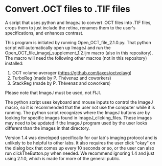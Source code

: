 # Convert .OCT files to .TIF files
 A script that uses python and ImageJ to convert .OCT files into .TIF files, crops them to just include the retina, renames them to the user's specifications, and enhances contrast.

This program is initiated by running Open_OCT_file_2.1.0.py. That python script will automatically open up ImageJ and run the Open_OCT_file_imagej_supplement_1.2.ijm macro (also in this repository). The macro will need the following other macros (not in this repository) installed:
1. OCT volume averager (https://github.com/jaxcs/octvolavg)
2. TurboReg (made by P. Thévenaz and coworkers)
3. StackReg (made by P. Thévenaz and coworkers)

Please note that ImageJ must be used, not FIJI.

The python script uses keyboard and mouse inputs to control the ImageJ macro, so it is recommended that the user not use the computer while it is running. The python script recognizes where the ImageJ buttons are by looking for specific images found in ImageJ_clicking_files. These images may need to be updated if the ImageJ program used by the user looks different than the images in that directory.

Version 1.4 was developed specifically for our lab's imaging protocol and is unlikely to be helpful to other labs. It also requires the user click "okay" on the dialog box that comes up every 10 seconds or so, or the user can also run clickTheButton.py when needed. We recommend ignoring 1.4 and just using 2.1.0, which is made for more of the general public.
